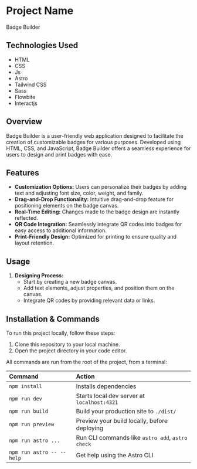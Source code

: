 # Project Name

Badge Builder

## Technologies Used

-   HTML
-   CSS
-   Js
-   Astro
-   Tailwind CSS
-   Sass
-   Flowbite
-   Interactjs

## Overview

Badge Builder is a user-friendly web application designed to facilitate the creation of customizable badges for various purposes. Developed using HTML, CSS, and JavaScript, Badge Builder offers a seamless experience for users to design and print badges with ease.

## Features

-   **Customization Options:** Users can personalize their badges by adding text and adjusting font size, color, weight, and family.
-   **Drag-and-Drop Functionality:** Intuitive drag-and-drop feature for positioning elements on the badge canvas.
-   **Real-Time Editing:** Changes made to the badge design are instantly reflected.
-   **QR Code Integration:** Seamlessly integrate QR codes into badges for easy access to additional information.
-   **Print-Friendly Design:** Optimized for printing to ensure quality and layout retention.

## Usage

1. **Designing Process:**
    - Start by creating a new badge canvas.
    - Add text elements, adjust properties, and position them on the canvas.
    - Integrate QR codes by providing relevant data or links.

## Installation & Commands

To run this project locally, follow these steps:

1. Clone this repository to your local machine.
2. Open the project directory in your code editor.

All commands are run from the root of the project, from a terminal:

| Command                   | Action                                           |
| :------------------------ | :----------------------------------------------- |
| `npm install`             | Installs dependencies                            |
| `npm run dev`             | Starts local dev server at `localhost:4321`      |
| `npm run build`           | Build your production site to `./dist/`          |
| `npm run preview`         | Preview your build locally, before deploying     |
| `npm run astro ...`       | Run CLI commands like `astro add`, `astro check` |
| `npm run astro -- --help` | Get help using the Astro CLI                     |
